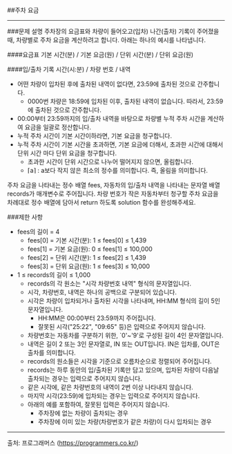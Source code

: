 ##주차 요금
- - -
###문제 설명
주차장의 요금표와 차량이 들어오고(입차) 나간(출차) 기록이 주어졌을 때, 차량별로 주차 요금을 계산하려고 합니다. 아래는 하나의 예시를 나타냅니다.

####요금표
기본 시간(분) / 기본 요금(원) / 단위 시간(분) / 단위 요금(원)

####입/출차 기록
시간(시:분) / 차량 번호 / 내역

- 어떤 차량이 입차된 후에 출차된 내역이 없다면, 23:59에 출차된 것으로 간주합니다.
  - 0000번 차량은 18:59에 입차된 이후, 출차된 내역이 없습니다. 따라서, 23:59에 출차된 것으로 간주합니다.
- 00:00부터 23:59까지의 입/출차 내역을 바탕으로 차량별 누적 주차 시간을 계산하여 요금을 일괄로 정산합니다.
- 누적 주차 시간이 기본 시간이하라면, 기본 요금을 청구합니다.
- 누적 주차 시간이 기본 시간을 초과하면, 기본 요금에 더해서, 초과한 시간에 대해서 단위 시간 마다 단위 요금을 청구합니다.
  - 초과한 시간이 단위 시간으로 나누어 떨어지지 않으면, 올림합니다.
  - ⌈a⌉ : a보다 작지 않은 최소의 정수를 의미합니다. 즉, 올림을 의미합니다.

주차 요금을 나타내는 정수 배열 fees, 자동차의 입/출차 내역을 나타내는 문자열 배열 records가 매개변수로 주어집니다. 차량 번호가 작은 자동차부터 청구할 주차 요금을 차례대로 정수 배열에 담아서 return 하도록 solution 함수를 완성해주세요.

###제한 사항
- fees의 길이 = 4 
  - fees[0] = 기본 시간(분): 1 ≤ fees[0] ≤ 1,439 
  - fees[1] = 기본 요금(원): 0 ≤ fees[1] ≤ 100,000 
  - fees[2] = 단위 시간(분): 1 ≤ fees[2] ≤ 1,439 
  - fees[3] = 단위 요금(원): 1 ≤ fees[3] ≤ 10,000
- 1 ≤ records의 길이 ≤ 1,000
  - records의 각 원소는 "시각 차량번호 내역" 형식의 문자열입니다. 
  - 시각, 차량번호, 내역은 하나의 공백으로 구분되어 있습니다. 
  - 시각은 차량이 입차되거나 출차된 시각을 나타내며, HH:MM 형식의 길이 5인 문자열입니다. 
    - HH:MM은 00:00부터 23:59까지 주어집니다. 
    - 잘못된 시각("25:22", "09:65" 등)은 입력으로 주어지지 않습니다. 
  - 차량번호는 자동차를 구분하기 위한, `0'~'9'로 구성된 길이 4인 문자열입니다. 
  - 내역은 길이 2 또는 3인 문자열로, IN 또는 OUT입니다. IN은 입차를, OUT은 출차를 의미합니다. 
  - records의 원소들은 시각을 기준으로 오름차순으로 정렬되어 주어집니다. 
  - records는 하루 동안의 입/출차된 기록만 담고 있으며, 입차된 차량이 다음날 출차되는 경우는 입력으로 주어지지 않습니다. 
  - 같은 시각에, 같은 차량번호의 내역이 2번 이상 나타내지 않습니다. 
  - 마지막 시각(23:59)에 입차되는 경우는 입력으로 주어지지 않습니다. 
  - 아래의 예를 포함하여, 잘못된 입력은 주어지지 않습니다. 
    - 주차장에 없는 차량이 출차되는 경우 
    - 주차장에 이미 있는 차량(차량번호가 같은 차량)이 다시 입차되는 경우
- - -
출처: 프로그래머스 (https://programmers.co.kr/)
